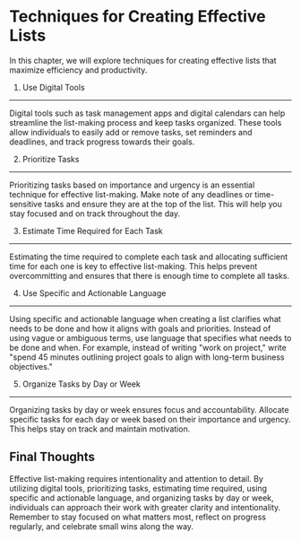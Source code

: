 Techniques for Creating Effective Lists
========================================================================================

In this chapter, we will explore techniques for creating effective lists that maximize efficiency and productivity.

1. Use Digital Tools
--------------------

Digital tools such as task management apps and digital calendars can help streamline the list-making process and keep tasks organized. These tools allow individuals to easily add or remove tasks, set reminders and deadlines, and track progress towards their goals.

2. Prioritize Tasks
-------------------

Prioritizing tasks based on importance and urgency is an essential technique for effective list-making. Make note of any deadlines or time-sensitive tasks and ensure they are at the top of the list. This will help you stay focused and on track throughout the day.

3. Estimate Time Required for Each Task
---------------------------------------

Estimating the time required to complete each task and allocating sufficient time for each one is key to effective list-making. This helps prevent overcommitting and ensures that there is enough time to complete all tasks.

4. Use Specific and Actionable Language
---------------------------------------

Using specific and actionable language when creating a list clarifies what needs to be done and how it aligns with goals and priorities. Instead of using vague or ambiguous terms, use language that specifies what needs to be done and when. For example, instead of writing "work on project," write "spend 45 minutes outlining project goals to align with long-term business objectives."

5. Organize Tasks by Day or Week
--------------------------------

Organizing tasks by day or week ensures focus and accountability. Allocate specific tasks for each day or week based on their importance and urgency. This helps stay on track and maintain motivation.

Final Thoughts
--------------

Effective list-making requires intentionality and attention to detail. By utilizing digital tools, prioritizing tasks, estimating time required, using specific and actionable language, and organizing tasks by day or week, individuals can approach their work with greater clarity and intentionality. Remember to stay focused on what matters most, reflect on progress regularly, and celebrate small wins along the way.
